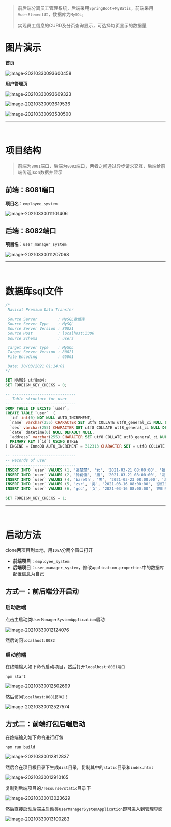 > 前后端分离员工管理系统，后端采用`SpringBoot`+`MyBatis`，前端采用`Vue`+`ElementUI`，数据库为`MySQL`;
>
> 实现员工信息的CURD及分页查询显示，可选择每页显示的数据量

# 图片演示

**首页**

![image-20210330093600458](https://gitee.com/zhong_siru/images/raw/master//img/image-20210330093600458.png)

**用户管理页**

![image-20210330093609323](https://gitee.com/zhong_siru/images/raw/master//img/image-20210330093609323.png)

![image-20210330093619536](https://gitee.com/zhong_siru/images/raw/master//img/image-20210330093619536.png)

![image-20210330093530500](https://gitee.com/zhong_siru/images/raw/master//img/image-20210330093530500.png)



---

<br>



# 项目结构

> 前端为`8081`端口，后端为`8082`端口，两者之间通过异步请求交互，后端给前端传送json数据并显示

## 前端：8081端口

**项目名**：`employee_system`

![image-20210330011101406](https://gitee.com/zhong_siru/images/raw/master//img/image-20210330011101406.png)

## 后端：8082端口

**项目名**：`user_manager_system`

![image-20210330011207068](https://gitee.com/zhong_siru/images/raw/master//img/image-20210330011207068.png)

---

<br>




# 数据库sql文件

```sql
/*
 Navicat Premium Data Transfer

 Source Server         : MySQL数据库
 Source Server Type    : MySQL
 Source Server Version : 80021
 Source Host           : localhost:3306
 Source Schema         : users

 Target Server Type    : MySQL
 Target Server Version : 80021
 File Encoding         : 65001

 Date: 30/03/2021 01:14:01
*/

SET NAMES utf8mb4;
SET FOREIGN_KEY_CHECKS = 0;

-- ----------------------------
-- Table structure for user
-- ----------------------------
DROP TABLE IF EXISTS `user`;
CREATE TABLE `user`  (
  `id` int(0) NOT NULL AUTO_INCREMENT,
  `name` varchar(255) CHARACTER SET utf8 COLLATE utf8_general_ci NULL DEFAULT NULL,
  `sex` varchar(255) CHARACTER SET utf8 COLLATE utf8_general_ci NULL DEFAULT NULL,
  `date` datetime(0) NULL DEFAULT NULL,
  `address` varchar(255) CHARACTER SET utf8 COLLATE utf8_general_ci NULL DEFAULT NULL,
  PRIMARY KEY (`id`) USING BTREE
) ENGINE = InnoDB AUTO_INCREMENT = 312313 CHARACTER SET = utf8 COLLATE = utf8_general_ci ROW_FORMAT = Dynamic;

-- ----------------------------
-- Records of user
-- ----------------------------
INSERT INTO `user` VALUES (1, '高楚楚', '女', '2021-03-21 08:00:00', '福建省福州市');
INSERT INTO `user` VALUES (2, '钟嗣儒', '男', '2021-03-21 08:00:00', '湖北省武汉市');
INSERT INTO `user` VALUES (4, 'bareth', '男', '2021-03-23 08:00:00', '湖南省长沙市');
INSERT INTO `user` VALUES (5, 'zsr', '男', '2021-03-16 08:00:00', '浙江省杭州市');
INSERT INTO `user` VALUES (6, 'gcc', '女', '2021-03-16 08:00:00', '四川省重庆市');

SET FOREIGN_KEY_CHECKS = 1;

```

---

<br>

# 启动方法

clone两项目到本地，用`IDEA`分两个窗口打开

+ **前端项目**：`employee_system`
+ **后端项目**：`user_manager_system`，修改`application.properties`中的数据库配置信息为自己

## 方式一：前后端分开启动

### 启动后端

点击主启动类`UserManagerSystemApplication`启动

![image-20210330012124076](https://gitee.com/zhong_siru/images/raw/master//img/image-20210330012124076.png)

然后访问`localhost:8082`

### 启动前端

在终端输入如下命令启动项目，然后打开`localhost:8081端口`

```shell
npm start 
```

![image-20210330012502699](https://gitee.com/zhong_siru/images/raw/master//img/image-20210330012502699.png)

然后访问`localhost:8081`即可！

![image-20210330012527574](https://gitee.com/zhong_siru/images/raw/master//img/image-20210330012527574.png)

## 方式二：前端打包后端启动

在终端输入如下命令进行打包

```shell
npm run build
```

![image-20210330012812837](https://gitee.com/zhong_siru/images/raw/master//img/image-20210330012812837.png)

然后会在项目根目录下生成`dist`目录，复制其中的`static`目录和`index.html`

![image-20210330012910165](https://gitee.com/zhong_siru/images/raw/master//img/image-20210330012910165.png)

复制到后端项目的`/resourse/static`目录下

![image-20210330013023629](https://gitee.com/zhong_siru/images/raw/master//img/image-20210330013023629.png)

然后直接启动后端主启动类`UserManagerSystemApplication`即可进入到管理界面

![image-20210330013100283](https://gitee.com/zhong_siru/images/raw/master//img/image-20210330013100283.png)